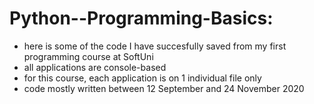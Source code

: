 # Python--Programming-Basics:
- here is some of the code I have succesfully saved from my first programming course at SoftUni
- all applications are console-based
- for this course, each application is on 1 individual file only
- code mostly written between 12 September and 24 November 2020
